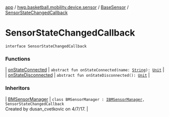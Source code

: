 [app](../../../index.md) / [hwp.basketball.mobility.device.sensor](../../index.md) / [BaseSensor](../index.md) / [SensorStateChangedCallback](.)

# SensorStateChangedCallback

`interface SensorStateChangedCallback`

### Functions

| [onStateConnected](on-state-connected.md) | `abstract fun onStateConnected(name: `[`String`](https://kotlinlang.org/api/latest/jvm/stdlib/kotlin/-string/index.html)`): `[`Unit`](https://kotlinlang.org/api/latest/jvm/stdlib/kotlin/-unit/index.html) |
| [onStateDisconnected](on-state-disconnected.md) | `abstract fun onStateDisconnected(): `[`Unit`](https://kotlinlang.org/api/latest/jvm/stdlib/kotlin/-unit/index.html) |

### Inheritors

| [BMSensorManager](../../-b-m-sensor-manager/index.md) | `class BMSensorManager : `[`IBMSensorManager`](../../-i-b-m-sensor-manager/index.md)`, SensorStateChangedCallback`<br>Created by dusan_cvetkovic on 4/7/17. |

